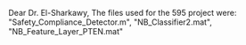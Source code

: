 
Dear Dr. El-Sharkawy, The files used for the 595 project were: "Safety_Compliance_Detector.m", "NB_Classifier2.mat", "NB_Feature_Layer_PTEN.mat"
